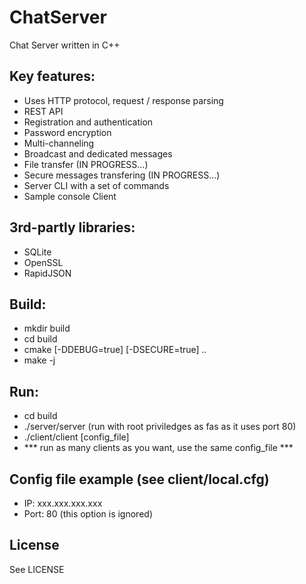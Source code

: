 # ChatServer

Chat Server written in C++

Key features:
-------------

- Uses HTTP protocol, request / response parsing
- REST API
- Registration and authentication
- Password encryption
- Multi-channeling
- Broadcast and dedicated messages
- File transfer (IN PROGRESS...)
- Secure messages transfering (IN PROGRESS...)
- Server CLI with a set of commands
- Sample console Client

3rd-partly libraries:
---------------------

- SQLite
- OpenSSL
- RapidJSON

Build:
------

- mkdir build
- cd build
- cmake [-DDEBUG=true] [-DSECURE=true] ..
- make -j
    
Run:
----

- cd build
- ./server/server       (run with root priviledges as fas as it uses port 80)
- ./client/client [config_file]
- *** run as many clients as you want, use the same config_file ***
    
Config file example (see client/local.cfg)
------------------------------------------

- IP: xxx.xxx.xxx.xxx
- Port: 80              (this option is ignored)
    
License
-------

See LICENSE

